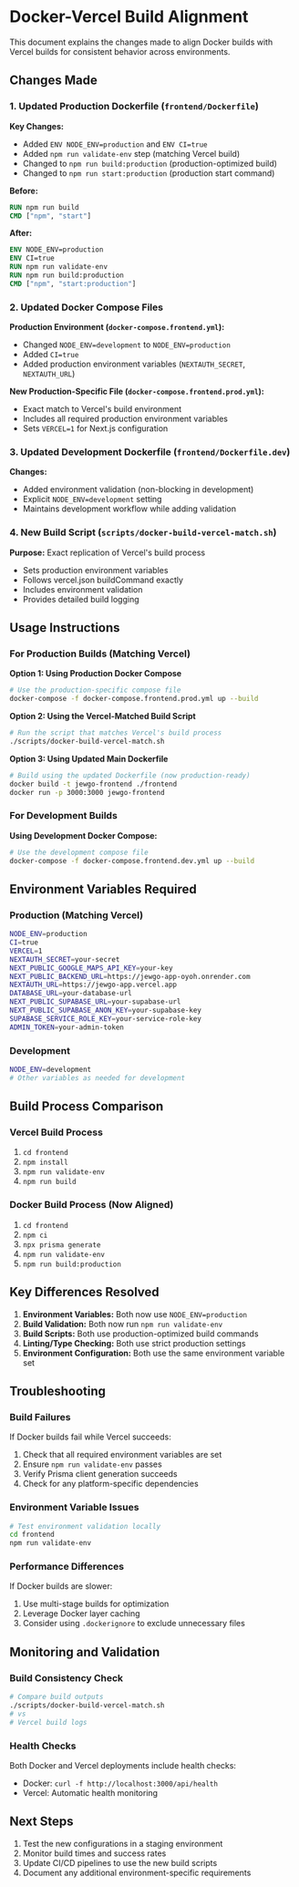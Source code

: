 # Docker-Vercel Build Alignment

This document explains the changes made to align Docker builds with Vercel builds for consistent behavior across environments.

## Changes Made

### 1. Updated Production Dockerfile (`frontend/Dockerfile`)

**Key Changes:**
- Added `ENV NODE_ENV=production` and `ENV CI=true`
- Added `npm run validate-env` step (matching Vercel build)
- Changed to `npm run build:production` (production-optimized build)
- Changed to `npm run start:production` (production start command)

**Before:**
```dockerfile
RUN npm run build
CMD ["npm", "start"]
```

**After:**
```dockerfile
ENV NODE_ENV=production
ENV CI=true
RUN npm run validate-env
RUN npm run build:production
CMD ["npm", "start:production"]
```

### 2. Updated Docker Compose Files

**Production Environment (`docker-compose.frontend.yml`):**
- Changed `NODE_ENV=development` to `NODE_ENV=production`
- Added `CI=true`
- Added production environment variables (`NEXTAUTH_SECRET`, `NEXTAUTH_URL`)

**New Production-Specific File (`docker-compose.frontend.prod.yml`):**
- Exact match to Vercel's build environment
- Includes all required production environment variables
- Sets `VERCEL=1` for Next.js configuration

### 3. Updated Development Dockerfile (`frontend/Dockerfile.dev`)

**Changes:**
- Added environment validation (non-blocking in development)
- Explicit `NODE_ENV=development` setting
- Maintains development workflow while adding validation

### 4. New Build Script (`scripts/docker-build-vercel-match.sh`)

**Purpose:** Exact replication of Vercel's build process
- Sets production environment variables
- Follows vercel.json buildCommand exactly
- Includes environment validation
- Provides detailed build logging

## Usage Instructions

### For Production Builds (Matching Vercel)

**Option 1: Using Production Docker Compose**
```bash
# Use the production-specific compose file
docker-compose -f docker-compose.frontend.prod.yml up --build
```

**Option 2: Using the Vercel-Matched Build Script**
```bash
# Run the script that matches Vercel's build process
./scripts/docker-build-vercel-match.sh
```

**Option 3: Using Updated Main Dockerfile**
```bash
# Build using the updated Dockerfile (now production-ready)
docker build -t jewgo-frontend ./frontend
docker run -p 3000:3000 jewgo-frontend
```

### For Development Builds

**Using Development Docker Compose:**
```bash
# Use the development compose file
docker-compose -f docker-compose.frontend.dev.yml up --build
```

## Environment Variables Required

### Production (Matching Vercel)
```bash
NODE_ENV=production
CI=true
VERCEL=1
NEXTAUTH_SECRET=your-secret
NEXT_PUBLIC_GOOGLE_MAPS_API_KEY=your-key
NEXT_PUBLIC_BACKEND_URL=https://jewgo-app-oyoh.onrender.com
NEXTAUTH_URL=https://jewgo-app.vercel.app
DATABASE_URL=your-database-url
NEXT_PUBLIC_SUPABASE_URL=your-supabase-url
NEXT_PUBLIC_SUPABASE_ANON_KEY=your-supabase-key
SUPABASE_SERVICE_ROLE_KEY=your-service-role-key
ADMIN_TOKEN=your-admin-token
```

### Development
```bash
NODE_ENV=development
# Other variables as needed for development
```

## Build Process Comparison

### Vercel Build Process
1. `cd frontend`
2. `npm install`
3. `npm run validate-env`
4. `npm run build`

### Docker Build Process (Now Aligned)
1. `cd frontend`
2. `npm ci`
3. `npx prisma generate`
4. `npm run validate-env`
5. `npm run build:production`

## Key Differences Resolved

1. **Environment Variables:** Both now use `NODE_ENV=production`
2. **Build Validation:** Both now run `npm run validate-env`
3. **Build Scripts:** Both use production-optimized build commands
4. **Linting/Type Checking:** Both use strict production settings
5. **Environment Configuration:** Both use the same environment variable set

## Troubleshooting

### Build Failures
If Docker builds fail while Vercel succeeds:
1. Check that all required environment variables are set
2. Ensure `npm run validate-env` passes
3. Verify Prisma client generation succeeds
4. Check for any platform-specific dependencies

### Environment Variable Issues
```bash
# Test environment validation locally
cd frontend
npm run validate-env
```

### Performance Differences
If Docker builds are slower:
1. Use multi-stage builds for optimization
2. Leverage Docker layer caching
3. Consider using `.dockerignore` to exclude unnecessary files

## Monitoring and Validation

### Build Consistency Check
```bash
# Compare build outputs
./scripts/docker-build-vercel-match.sh
# vs
# Vercel build logs
```

### Health Checks
Both Docker and Vercel deployments include health checks:
- Docker: `curl -f http://localhost:3000/api/health`
- Vercel: Automatic health monitoring

## Next Steps

1. Test the new configurations in a staging environment
2. Monitor build times and success rates
3. Update CI/CD pipelines to use the new build scripts
4. Document any additional environment-specific requirements
